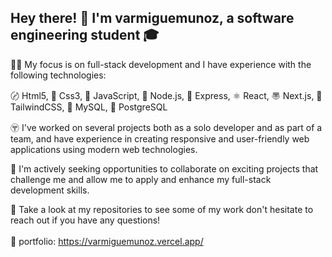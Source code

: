 ## Hey there! 👋 I'm varmiguemunoz, a software engineering student 🎓 

👨‍💻 My focus is on full-stack development and I have experience with the following technologies:

〄 Html5, 
🎨 Css3, 
🚀 JavaScript, 
🌟 Node.js,
🚂 Express, 
⚛️ React, 
〠 Next.js,
🐍 TailwindCSS,
🐬 MySQL, 
🐘 PostgreSQL

〶 I've worked on several projects both as a solo developer and as part of a team, and have experience in creating responsive and user-friendly web applications using modern web technologies.

🚀 I'm actively seeking opportunities to collaborate on exciting projects that challenge me and allow me to apply and enhance my full-stack development skills.

👀 Take a look at my repositories to see some of my work don't hesitate to reach out if you have any questions! 
<br> </br> 📩 portfolio:  https://varmiguemunoz.vercel.app/ 









